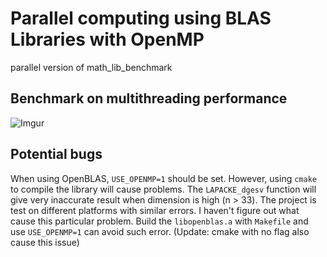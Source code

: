 # Parallel computing using BLAS Libraries with OpenMP 

parallel version of math_lib_benchmark

## Benchmark on multithreading performance

![Imgur](https://i.imgur.com/BC7BPpr.png?2)

## Potential bugs

When using OpenBLAS, `USE_OPENMP=1` should be set. However, using `cmake` to compile the library will cause problems. The `LAPACKE_dgesv` function will give very inaccurate result when dimension is high (n > 33). The project is test on different platforms with similar errors. I haven't figure out what cause this particular problem. Build the `libopenblas.a` with `Makefile` and use `USE_OPENMP=1` can avoid such error. (Update: cmake with no flag also cause this issue)
